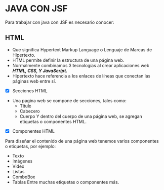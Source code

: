 # JAVA CON JSF
Para trabajar con java con JSF es necesario conocer:

## HTML
  - Que significa Hypertext Markup Language o Lenguaje de Marcas de Hipertexto.
  - HTML permite definir la estructura de una página web.
  - Normalmente combinamos 3 tecnologías al crear aplicaciones web ***HTML, CSS,
  Y JavaScript.***
  - Hipertexto hace referencia a los enlaces de líneas que conectan las páginas
  web entre sí.

- [x] Secciones HTML

- Una pagina web se compone de secciones, tales como:
  - Titulo
  - Cabecero
  - Cuerpo
Y dentro del cuerpo de una página web, se agregan etiquetas o componentes HTML.
- [x] Componentes HTML

Para diseñar el contenido de una página web tenemos varios componentes o etiquetas,
por ejemplo:
  - Texto
  - Imágenes
  - Video
  - Listas
  - ComboBox
  - Tablas
Entre muchas etiquetas o componentes más. 
